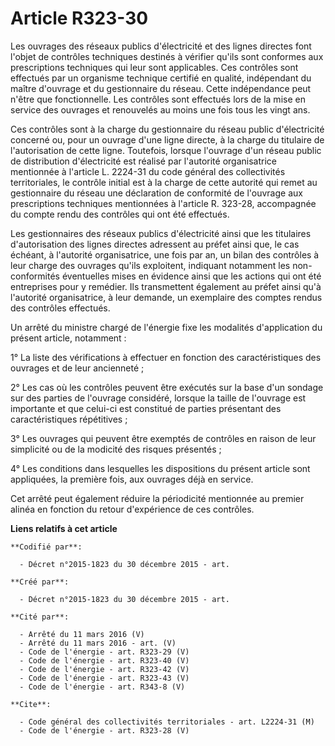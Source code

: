 # Article R323-30

Les ouvrages des réseaux publics d'électricité et des lignes directes font l'objet de contrôles techniques destinés à
vérifier qu'ils sont conformes aux prescriptions techniques qui leur sont applicables. Ces contrôles sont effectués par un
organisme technique certifié en qualité, indépendant du maître d'ouvrage et du gestionnaire du réseau. Cette indépendance
peut n'être que fonctionnelle. Les contrôles sont effectués lors de la mise en service des ouvrages et renouvelés au moins
une fois tous les vingt ans.

Ces contrôles sont à la charge du gestionnaire du réseau public d'électricité concerné ou, pour un ouvrage d'une ligne
directe, à la charge du titulaire de l'autorisation de cette ligne. Toutefois, lorsque l'ouvrage d'un réseau public de
distribution d'électricité est réalisé par l'autorité organisatrice mentionnée à l'article L. 2224-31 du code général des
collectivités territoriales, le contrôle initial est à la charge de cette autorité qui remet au gestionnaire du réseau une
déclaration de conformité de l'ouvrage aux prescriptions techniques mentionnées à l'article R. 323-28, accompagnée du compte
rendu des contrôles qui ont été effectués. 

Les gestionnaires des réseaux publics d'électricité ainsi que les titulaires d'autorisation des lignes directes adressent au
préfet ainsi que, le cas échéant, à l'autorité organisatrice, une fois par an, un bilan des contrôles à leur charge des
ouvrages qu'ils exploitent, indiquant notamment les non-conformités éventuelles mises en évidence ainsi que les actions qui
ont été entreprises pour y remédier. Ils transmettent également au préfet ainsi qu'à l'autorité organisatrice, à leur
demande, un exemplaire des comptes rendus des contrôles effectués. 

Un arrêté du ministre chargé de l'énergie fixe les modalités d'application du présent article, notamment : 

1° La liste des vérifications à effectuer en fonction des caractéristiques des ouvrages et de leur ancienneté ; 

2° Les cas où les contrôles peuvent être exécutés sur la base d'un sondage sur des parties de l'ouvrage considéré, lorsque la
taille de l'ouvrage est importante et que celui-ci est constitué de parties présentant des caractéristiques répétitives ; 

3° Les ouvrages qui peuvent être exemptés de contrôles en raison de leur simplicité ou de la modicité des risques
présentés ; 

4° Les conditions dans lesquelles les dispositions du présent article sont appliquées, la première fois, aux ouvrages déjà en
service.

Cet arrêté peut également réduire la périodicité mentionnée au premier alinéa en fonction du retour d'expérience de ces
contrôles.

**Liens relatifs à cet article**

	**Codifié par**:

	  - Décret n°2015-1823 du 30 décembre 2015 - art.

	**Créé par**:

	  - Décret n°2015-1823 du 30 décembre 2015 - art.

	**Cité par**:

	  - Arrêté du 11 mars 2016 (V)
	  - Arrêté du 11 mars 2016 - art. (V)
	  - Code de l'énergie - art. R323-29 (V)
	  - Code de l'énergie - art. R323-40 (V)
	  - Code de l'énergie - art. R323-42 (V)
	  - Code de l'énergie - art. R323-43 (V)
	  - Code de l'énergie - art. R343-8 (V)

	**Cite**:

	  - Code général des collectivités territoriales - art. L2224-31 (M)
	  - Code de l'énergie - art. R323-28 (V)
